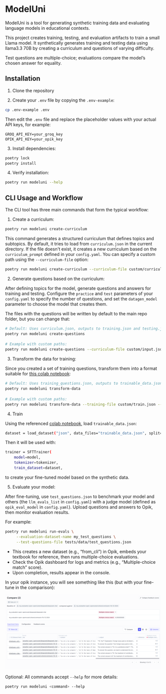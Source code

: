 # ModelUni

ModelUni is a tool for generating synthetic training data and evaluating language models in educational contexts.

This project creates training, testing, and evaluation artifacts to train a small Llama model. It synthetically generates training and testing data using llama3.3 70B by creating a curriculum and questions of varying difficulty.

Test questions are multiple-choice; evaluations compare the model’s chosen answer for equality.

## Installation

1. Clone the repository

2. Create your `.env` file by copying the `.env-example`:
```bash
cp .env-example .env
```
Then edit the `.env` file and replace the placeholder values with your actual API keys, for example:
```
GROQ_API_KEY=your_groq_key
OPIK_API_KEY=your_opik_key
```

3. Install dependencies:
```bash
poetry lock
poetry install
```

4. Verify installation:
```bash
poetry run modeluni --help
```

## CLI Usage and Workflow

The CLI tool has three main commands that form the typical workflow:

1. Create a curriculum:
```bash
poetry run modeluni create-curriculum
```
This command generates a structured curriculum that defines topics and subtopics. By default, it tries to load from `curriculum.json` in the current directory. If the file doesn't exist, it creates a new curriculum based on the `curriculum_prompt` defined in your `config.yaml`. You can specify a custom path using the `--curriculum-file` option:
```bash
poetry run modeluni create-curriculum --curriculum-file custom/curriculum.json
```

2. Generate questions based on the curriculum:

After defining topics for the model, generate questions and answers for training and testing. Configure the `practice` and `test` parameters of your `config.yaml` to specify the number of questions, and set the `datagen_model` parameter to choose the model that creates them.

The files with the questions will be written by default to the main repo folder, but you can change that:

```bash
# Default: Uses curriculum.json, outputs to training.json and testing.json
poetry run modeluni create-questions

# Example with custom paths:
poetry run modeluni create-questions --curriculum-file custom/input.json --training-file custom/train.json --testing-file custom/test.json
```

3. Transform the data for training:

Since you created a set of training questions, transform them into a format suitable for [this colab notebook](https://colab.research.google.com/drive/12RH6ojAY_TFvQ02ZLvQdjFe944o0IIDQ):

```bash
# Default: Uses training_questions.json, outputs to trainable_data.json
poetry run modeluni transform-data

# Example with custom paths:
poetry run modeluni transform-data --training-file custom/train.json --output-file custom/final.json
```

4. Train

Using the referenced [colab notebook](https://colab.research.google.com/drive/12RH6ojAY_TFvQ02ZLvQdjFe944o0IIDQ), load `trainable_data.json`:

```bash
dataset = load_dataset("json", data_files="trainable_data.json", split="train")
```

Then it will be used with:

```bash
trainer = SFTTrainer(
    model=model,
    tokenizer=tokenizer,
    train_dataset=dataset,
```

to create your fine-tuned model based on the synthetic data.

5. Evaluate your model:

After fine-tuning, use `test_questions.json` to benchmark your model and others (the `llm_evals_list` in `config.yaml`) with a judge model (defined as `opik_eval_model` in `config.yaml`). Upload questions and answers to Opik, then monitor evaluation results.

For example:
```bash
poetry run modeluni run-evals \
     --evaluation-dataset-name my_test_questions \
     --test-questions-file tests/data/test_questions.json
```
- This creates a new dataset (e.g., “from_cli”) in Opik, embeds your textbook for reference, then runs multiple-choice evaluations.
- Check the Opik dashboard for logs and metrics (e.g., “Multiple-choice match” score).
- Upon completion, results appear in the console.

In your opik instance, you will see something like this (but with your fine-tune in the comparison):

![Screenshot](docs/assets/evaluation_results.png)


Optional: All commands accept `--help` for more details:
```bash
poetry run modeluni <command> --help
```

